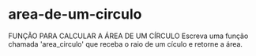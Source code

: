 # area-de-um-circulo
FUNÇÃO PARA CALCULAR A ÁREA DE UM CÍRCULO
Escreva uma função chamada 'area_circulo' que receba o raio de um cículo e retorne a área.
